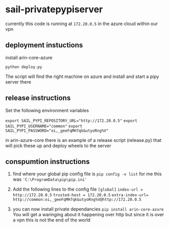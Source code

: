 # sail-privatepypiserver

currently this code is running at ```172.20.0.5``` in the azure cloud within our vpn

## deployment instuctions
install arin-core-azure

```python deploy.py```

The script will find the right machine on azure and install and start a pipy server there

## release instructions

Set the following environment variables

```export SAIL_PYPI_REPOSITORY_URL="http://172.20.0.5"```
```export SAIL_PYPI_USERNAME="common"```
```export SAIL_PYPI_PASSWORD="oi,_geeFqMH7qk&utyoRng%V"```

in arin-azure-core there is an example of a release script (release.py) that will pick these up and deploy wheels to the server

## conspumtion instructions

1. find where your global pip config file is
```pip config -v list```
for me this was ```'C:\ProgramData\pip\pip.ini'```

2. Add the following lines to the config file
```[global]```
```index-url = http://172.20.0.5```
```trusted-host = 172.20.0.5```
```extra-index-url= http://common:oi,_geeFqMH7qk&utyoRng%V@http://172.20.0.5```

3. you can now install private dependancies
```pip install arin-core-azure```
You will get a waringing about it happening over http but since it is over a vpn this is not the end of the world